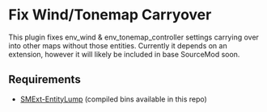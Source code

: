 # Fix Wind/Tonemap Carryover

This plugin fixes env_wind & env_tonemap_controller settings carrying over into other maps without those entities. Currently it depends on an extension, however it will likely be included in base SourceMod soon.

## Requirements

- [SMExt-EntityLump](https://github.com/nosoop/SMExt-EntityLump) (compiled bins available in this repo)